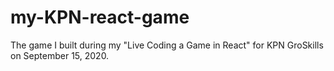 # my-KPN-react-game

The game I built during my "Live Coding a Game in React" for KPN GroSkills on September 15, 2020.
